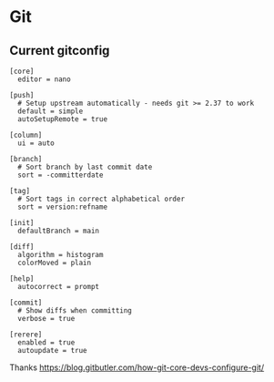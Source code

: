 # Git

## Current gitconfig

```
[core]
  editor = nano

[push]
  # Setup upstream automatically - needs git >= 2.37 to work
  default = simple
  autoSetupRemote = true

[column]
  ui = auto

[branch]
  # Sort branch by last commit date
  sort = -committerdate

[tag]
  # Sort tags in correct alphabetical order
  sort = version:refname

[init]
  defaultBranch = main

[diff]
  algorithm = histogram
  colorMoved = plain

[help]
  autocorrect = prompt

[commit]
  # Show diffs when committing
  verbose = true

[rerere]
  enabled = true
  autoupdate = true
```

Thanks https://blog.gitbutler.com/how-git-core-devs-configure-git/